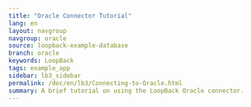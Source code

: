 ```yaml
---
title: "Oracle Connector Tutorial"
lang: en
layout: navgroup
navgroup: oracle
source: loopback-example-database
branch: oracle
keywords: LoopBack
tags: example_app
sidebar: lb3_sidebar
permalink: /doc/en/lb3/Connecting-to-Oracle.html
summary: A brief tutorial on using the LoopBack Oracle connector.
---
```

